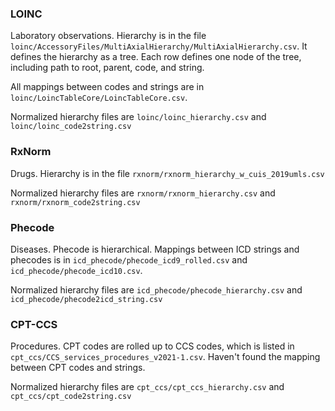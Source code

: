 
### LOINC

Laboratory observations. Hierarchy is in the file `loinc/AccessoryFiles/MultiAxialHierarchy/MultiAxialHierarchy.csv`. It defines the hierarchy as a tree. Each row defines one node of the tree, including path to root, parent, code, and string.

All mappings between codes and strings are in `loinc/LoincTableCore/LoincTableCore.csv`.

Normalized hierarchy files are `loinc/loinc_hierarchy.csv` and `loinc/loinc_code2string.csv`

### RxNorm

Drugs. Hierarchy is in the file `rxnorm/rxnorm_hierarchy_w_cuis_2019umls.csv`

Normalized hierarchy files are `rxnorm/rxnorm_hierarchy.csv` and `rxnorm/rxnorm_code2string.csv`

### Phecode

Diseases. Phecode is hierarchical. Mappings between ICD strings and phecodes is in `icd_phecode/phecode_icd9_rolled.csv` and `icd_phecode/phecode_icd10.csv`.

Normalized hierarchy files are `icd_phecode/phecode_hierarchy.csv` and `icd_phecode/phecode2icd_string.csv`

### CPT-CCS

Procedures. CPT codes are rolled up to CCS codes, which is listed in `cpt_ccs/CCS_services_procedures_v2021-1.csv`. Haven't found the mapping between CPT codes and strings.

Normalized hierarchy files are `cpt_ccs/cpt_ccs_hierarchy.csv` and `cpt_ccs/cpt_code2string.csv`
<!-- ### ICD-10-PCS

Procedures. The codes and corresponding strings are listed in `icd10_pcs/icd10pcs_codes_2022.txt`. ICD-10-PCS with CCS categories is in `ccs_pr_icd10pcs_2020_1.csv`. (Are there other hierarchies for procedure codes? CCS category has only one level.) -->